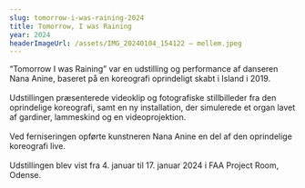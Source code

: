 ```yaml
---
slug: tomorrow-i-was-raining-2024
title: Tomorrow, I was Raining
year: 2024
headerImageUrl: /assets/IMG_20240104_154122 – mellem.jpeg
---
```

<p>“Tomorrow I was Raining” var en udstilling og performance af danseren Nana Anine, baseret på en koreografi oprindeligt skabt i Island i 2019.<br><br>Udstillingen præsenterede videoklip og fotografiske stillbilleder fra den oprindelige koreografi, samt en ny installation, der simulerede et organ lavet af gardiner, lammeskind og en videoprojektion.<br><br>Ved ferniseringen opførte kunstneren Nana Anine en del af den oprindelige koreografi live.<br><br>Udstillingen blev vist fra 4. januar til 17. januar 2024 i FAA Project Room, Odense.</p>